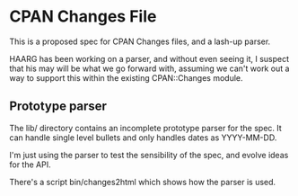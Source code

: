 # CPAN Changes File

This is a proposed spec for CPAN Changes files, and a lash-up parser.

HAARG has been working on a parser, and without even seeing it, I suspect
that his may will be what we go forward with, assuming we can't work out
a way to support this within the existing CPAN::Changes module.

## Prototype parser

The lib/ directory contains an incomplete prototype parser for the spec.
It can handle single level bullets and only handles dates as YYYY-MM-DD.

I'm just using the parser to test the sensibility of the spec,
and evolve ideas for the API.

There's a script bin/changes2html which shows how the parser is used.

